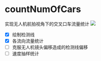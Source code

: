 # countNumOfCars
实现无人机航拍视角下的交叉口车流量统计
<img src="output/count.gif">
- [x] 绘制检测线
- [x] 各流向流量统计
- [ ] 克服无人机镜头偏移造成的检测线偏移
- [ ] 速度抽样统计